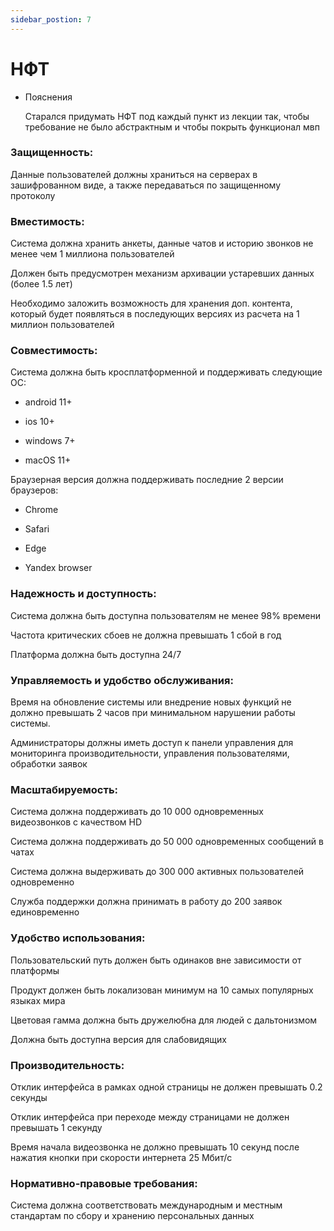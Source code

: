```yaml
---
sidebar_postion: 7
---
```

# НФТ

- Пояснения

    Старался придумать НФТ под каждый пункт из лекции так, чтобы требование не было абстрактным и чтобы покрыть функционал мвп

### Защищенность:

Данные пользователей должны храниться на серверах в зашифрованном виде, а также передаваться по защищенному протоколу

### Вместимость:

Система должна хранить анкеты, данные чатов и историю звонков не менее чем 1 миллиона пользователей

Должен быть предусмотрен механизм архивации устаревших данных (более 1.5 лет)

Необходимо заложить возможность для хранения доп. контента, который будет появляться в последующих версиях из расчета на 1 миллион пользователей

### Совместимость:

Система должна быть кросплатформенной и поддерживать следующие ОС: 

- android 11+

- ios 10+

- windows 7+ 

- macOS 11+

Браузерная версия должна поддерживать последние 2 версии браузеров:

- Chrome

- Safari

- Edge

- Yandex browser

### **Надежность и доступность:**

Система должна быть доступна пользователям не менее 98% времени

Частота критических сбоев не должна превышать 1 сбой в год

Платформа должна быть доступна 24/7 

### **Управляемость и удобство обслуживания:**

Время на обновление системы или внедрение новых функций не должно превышать 2 часов при минимальном нарушении работы системы.

Администраторы должны иметь доступ к панели управления для мониторинга производительности, управления пользователями, обработки заявок

### **Масштабируемость:**

Система должна поддерживать до 10 000 одновременных видеозвонков с качеством HD

Система должна поддерживать до 50 000 одновременных сообщений в чатах

Система должна выдерживать до 300 000 активных пользователей одновременно

Служба поддержки должна принимать в работу до 200 заявок единовременно

### **Удобство использования:**

Пользовательский путь должен быть одинаков вне зависимости от платформы

Продукт должен быть локализован минимум на 10 самых популярных языках мира

Цветовая гамма должна быть дружелюбна для людей с дальтонизмом

Должна быть доступна версия для слабовидящих

### **Производительность:**

Отклик интерфейса в рамках одной страницы не должен превышать 0.2 секунды

Отклик интерфейса при переходе между страницами не должен превышать 1 секунду

Время начала видеозвонка не должно превышать 10 секунд после нажатия кнопки при скорости интернета 25 Мбит/с 

### Нормативно-правовые требования:

Система должна соответствовать международным и местным стандартам по сбору и хранению персональных данных

